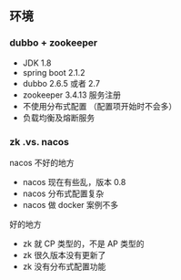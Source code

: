 ## 环境 

### dubbo  + zookeeper

+ JDK 1.8 
+ spring boot  2.1.2 
+ dubbo 2.6.5  或者 2.7 
+ zookeeper 3.4.13 服务注册
+ 不使用分布式配置 （配置项开始时不会多）  
+ 负载均衡及熔断服务　

### zk .vs. nacos

nacos 不好的地方 

+ nacos 现在有些乱，版本 0.8  
+ nacos 分布式配置复杂 
+ nacos 做 docker 案例不多 

好的地方  

+ zk 就 CP 类型的，不是 AP 类型的  
+ zk 很久版本没有更新了 
+ zk 没有分布式配置功能 





